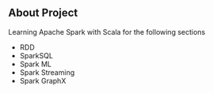 ## About Project

Learning Apache Spark with Scala for the following sections

- RDD
- SparkSQL
- Spark ML
- Spark Streaming
- Spark GraphX